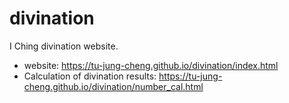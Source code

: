 # divination
I Ching divination website.
- website: https://tu-jung-cheng.github.io/divination/index.html
- Calculation of divination results: https://tu-jung-cheng.github.io/divination/number_cal.html
